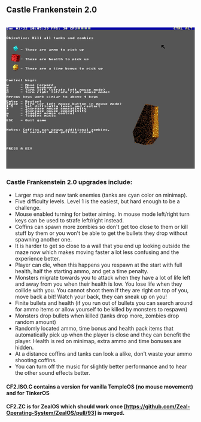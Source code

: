 ## Castle Frankenstein 2.0
<center><br><img src="https://github.com/tinkeros/CF2/blob/master/screenshot.gif?raw=true"></img><br></center>

### Castle Frankenstein 2.0 upgrades include:
- Larger map and new tank enemies (tanks are cyan color on minimap).
- Five difficulty levels. Level 1 is the easiest, but hard enough to be a challenge.
- Mouse enabled turning for better aiming.  In mouse mode left/right turn keys can be used to strafe left/right instead.
- Coffins can spawn more zombies so don't get too close to them or kill stuff by them or you won't be able to get the bullets they drop without spawning another one.
- It is harder to get so close to a wall that you end up looking outside the maze now which makes moving faster a lot less confusing and the experience better.
- Player can die, when this happens you respawn at the start with full health, half the starting ammo, and get a time penalty.
- Monsters migrate towards you to attack when they have a lot of life left and away from you when their health is low.  You lose life when they collide with you.  You cannot shoot them if they are right on top of you, move back a bit!  Watch your back, they can sneak up on you!
- Finite bullets and health (if you run out of bullets you can search around for ammo items or allow yourself to be killed by monsters to respawn)
- Monsters drop bullets when killed (tanks drop more, zombies drop random amount)
- Randomly located ammo, time bonus and health pack items that automatically pick up when the player is close and they can benefit the player.  Health is red on minimap, extra ammo and time bonuses are hidden.
- At a distance coffins and tanks can look a alike, don't waste your ammo shooting coffins.
- You can turn off the music for slightly better performance and to hear the other sound effects better.

#### CF2.ISO.C contains a version for vanilla TempleOS (no mouse movement) and for TinkerOS
#### CF2.ZC is for ZealOS which should work once [https://github.com/Zeal-Operating-System/ZealOS/pull/93] is merged.
